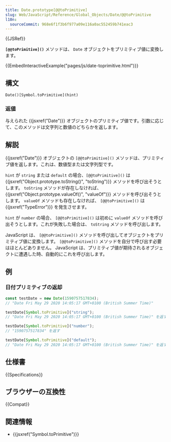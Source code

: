 ```yaml
---
title: Date.prototype[@@toPrimitive]
slug: Web/JavaScript/Reference/Global_Objects/Date/@@toPrimitive
l10n:
  sourceCommit: 968e6f1f3b6f977a09e116a0ac552459b741eac3
---
```


{{JSRef}}

**`[@@toPrimitive]()`** メソッドは、 `Date` オブジェクトをプリミティブ値に変換します。

{{EmbedInteractiveExample("pages/js/date-toprimitive.html")}}

## 構文

```js-nolint
Date()[Symbol.toPrimitive](hint)
```

### 返値

与えられた {{jsxref("Date")}} オブジェクトのプリミティブ値です。引数に応じて、このメソッドは文字列と数値のどちらかを返します。

## 解説

{{jsxref("Date")}} オブジェクトの `[@@toPrimitive]()` メソッドは、プリミティブ値を返します。これは、数値型または文字列型です。

`hint` が `string` または `default` の場合、`[@@toPrimitive]()` は {{jsxref("Object.prototype.toString()", "toString")}} メソッドを呼び出そうとします。 `toString` メソッドが存在しなければ、 {{jsxref("Object.prototype.valueOf()", "valueOf")}} メソッドを呼び出そうとします。 `valueOf` メソッドも存在しなければ、 `[@@toPrimitive]()` は {{jsxref("TypeError")}} を発生させます。

`hint` が `number` の場合、 `[@@toPrimitive]()` は初めに `valueOf` メソッドを呼び出そうとします。これが失敗した場合は、 `toString` メソッドを呼び出します。

JavaScript は、 `[@@toPrimitive]()` メソッドを呼び出してオブジェクトをプリミティブ値に変換します。 `[@@toPrimitive]()` メソッドを自分で呼び出す必要はほとんどありません。 JavaScript は、プリミティブ値が期待されるオブジェクトに遭遇した時、自動的にこれを呼び出します。

## 例

### 日付プリミティブの返却

```js
const testDate = new Date(1590757517834);
// "Date Fri May 29 2020 14:05:17 GMT+0100 (British Summer Time)"

testDate[Symbol.toPrimitive]("string");
// "Date Fri May 29 2020 14:05:17 GMT+0100 (British Summer Time)" を返す

testDate[Symbol.toPrimitive]("number");
// "1590757517834" を返す

testDate[Symbol.toPrimitive]("default");
// "Date Fri May 29 2020 14:05:17 GMT+0100 (British Summer Time)" を返す
```

## 仕様書

{{Specifications}}

## ブラウザーの互換性

{{Compat}}

## 関連情報

- {{jsxref("Symbol.toPrimitive")}}
